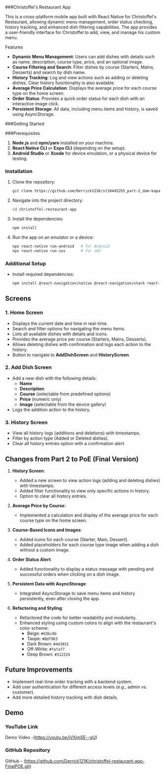 ###Christoffel's Restaurant App

This is a cross-platform mobile app built with React Native for Christoffel's Restaurant, allowing dynamic menu management, order status checking, history tracking, and enhanced dish filtering capabilities. The app provides a user-friendly interface for Christoffel to add, view, and manage his custom menu.

Features

- **Dynamic Menu Management**: Users can add dishes with details such as name, description, course type, price, and an optional image.
- **Course Filtering and Search**: Filter dishes by course (Starters, Mains, Desserts) and search by dish name.
- **History Tracking**: Log and view actions such as adding or deleting dishes. Clear history functionality is also available.
- **Average Price Calculation**: Displays the average price for each course type on the home screen.
- **Order Status**: Provides a quick order status for each dish with an interactive image click.
- **Persistent Storage**: All data, including menu items and history, is saved using AsyncStorage.

 ###Getting Started

 ###Prerequisites

1. **Node.js** and **npm/yarn** installed on your machine.
2. **React Native CLI** or **Expo CLI** (depending on the setup).
3. **Android Studio** or **Xcode** for device emulation, or a physical device for testing.

### Installation

1. Clone the repository:
   ```bash
   git clone https://github.com/Derrick121K/st10445255_part-2_dam-kapa.git
   ```
2. Navigate into the project directory:
   ```bash
   cd christoffel-restaurant-app
   ```
3. Install the dependencies:
   ```bash
   npm install
   ```

4. Run the app on an emulator or a device:
   ```bash
   npx react-native run-android   # for Android
   npx react-native run-ios       # for iOS
   ```

### Additional Setup

- Install required dependencies:
   ```bash
   npm install @react-navigation/native @react-navigation/stack react-native-async-storage/async-storage react-native-picker-select react-native-image-picker react-native-vector-icons react-native-animatable
   ```

## Screens

### 1. **Home Screen**
   - Displays the current date and time in real-time.
   - Search and filter options for navigating the menu items.
   - Lists all available dishes with details and icons.
   - Provides the average price per course (Starters, Mains, Desserts).
   - Allows deleting dishes with confirmation and logs each action to the history.
   - Button to navigate to **AddDishScreen** and **HistoryScreen**.

### 2. **Add Dish Screen**
   - Add a new dish with the following details:
      - **Name**
      - **Description**
      - **Course** (selectable from predefined options)
      - **Price** (numeric only)
      - **Image** (selectable from the device gallery)
   - Logs the addition action to the history.

### 3. **History Screen**
   - View all history logs (additions and deletions) with timestamps.
   - Filter by action type (Added or Deleted dishes).
   - Clear all history entries option with a confirmation alert.

## Changes from Part 2 to PoE (Final Version)

1. **History Screen**: 
   - Added a new screen to view action logs (adding and deleting dishes) with timestamps.
   - Added filter functionality to view only specific actions in history.
   - Option to clear all history entries.

2. **Average Price by Course**:
   - Implemented a calculation and display of the average price for each course type on the home screen.

3. **Course-Based Icons and Images**:
   - Added icons for each course (Starter, Main, Dessert).
   - Added placeholders for each course type image when adding a dish without a custom image.

4. **Order Status Alert**:
   - Added functionality to display a status message with pending and successful orders when clicking on a dish image.

5. **Persistent Data with AsyncStorage**:
   - Integrated AsyncStorage to save menu items and history persistently, even after closing the app.

6. **Refactoring and Styling**:
   - Refactored the code for better readability and modularity.
   - Enhanced styling using custom colors to align with the restaurant's color scheme:
      - Beige: `#d3bc8b`
      - Taupe: `#8d7963`
      - Dark Brown: `#443031`
      - Off-White: `#fafaf7`
      - Deep Brown: `#312224`

## Future Improvements

- Implement real-time order tracking with a backend system.
- Add user authentication for different access levels (e.g., admin vs. customer).
- Add more detailed history tracking with dish details.
  
## Demo

### YouTube Link
Demo Video -(https://youtu.be/iVXim5E--gU)

### GitHub Repository
GitHub - (https://github.com/Derrick121K/christoffel-restaurant-app-FinalPOE.git)
